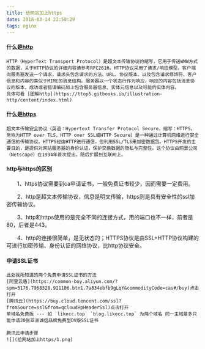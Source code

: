 ```yaml
---
title: 给网站加上https
date: 2018-03-14 22:50:29
tags: nginx
---
```


#### 什么是[http](https://baike.baidu.com/item/http/243074?fr=aladdin)
    HTTP（HyperText Transport Protocol）是超文本传输协议的缩写，它用于传送WWW方式的数据，关于HTTP协议的详细内容请参考RFC2616。HTTP协议采用了请求/响应模型。客户端向服务器发送一个请求，请求头包含请求的方法、URL、协议版本、以及包含请求修饰符、客户信息和内容的类似于MIME的消息结构。服务器以一个状态行作为响应，响应的内容包括消息协议的版本，成功或者错误编码加上包含服务器信息、实体元信息以及可能的实体内容。
    具体可看 [图解http](https://ttop5.gitbooks.io/illustration-http/content/index.html)

#### 什么是[https](https://zh.wikipedia.org/wiki/%E8%B6%85%E6%96%87%E6%9C%AC%E4%BC%A0%E8%BE%93%E5%AE%89%E5%85%A8%E5%8D%8F%E8%AE%AE)
    超文本传输安全协议（英语：Hypertext Transfer Protocol Secure，缩写：HTTPS，常称为HTTP over TLS，HTTP over SSL或HTTP Secure）是一种通过计算机网络进行安全通信的传输协议。HTTPS经由HTTP进行通信，但利用SSL/TLS来加密数据包。HTTPS开发的主要目的，是提供对网站服务器的身份认证，保护交换数据的隐私与完整性。这个协议由网景公司（Netscape）在1994年首次提出，随后扩展到互联网上。

#### http与https的区别
　　1、https协议需要到ca申请证书，一般免费证书较少，因而需要一定费用。

　　2、http是超文本传输协议，信息是明文传输，https则是具有安全性的ssl加密传输协议。

　　3、http和https使用的是完全不同的连接方式，用的端口也不一样，前者是80，后者是443。

　　4、http的连接很简单，是无状态的；HTTPS协议是由SSL+HTTP协议构建的可进行加密传输、身份认证的网络协议，比http协议安全。

<!--more-->

#### 申请SSL证书
    此处我所知道的两个免费申请SSL证书的方法
    [阿里云盾](https://common-buy.aliyun.com/?spm=5176.7968328.911106.btn1.7a834ebfb9gLqY&commodityCode=cas#/buy)点击打开
    [腾讯云](https://buy.cloud.tencent.com/ssl?fromSource=ssl&from=qcloudHpHeaderSsl)点击打开
    单域名免费版 --- 如 `likecc.top` `blog.likecc.top` 为两个域名 同一主域最多只能申请20张亚洲诚信品牌免费型DV版SSL证书

    腾讯云申请步骤
    ![](给网站加上https/1.png)


